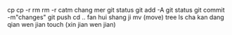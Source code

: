 cp 
cp -r
rm
rm -r
catm
chang
mer
git status
git add -A
git status
git commit -m"changes"
git push
cd .. fan hui shang ji
mv (move)
tree
ls cha kan dang qian wen jian
touch (xin jian wen jian)
